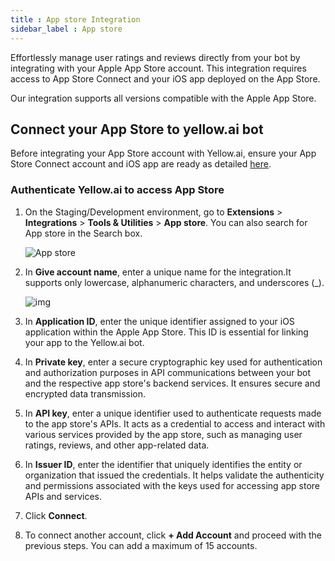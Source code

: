 ```yaml
---
title : App store Integration
sidebar_label : App store
---
```


Effortlessly manage user ratings and reviews directly from your bot by integrating with your Apple App Store account. This integration requires access to App Store Connect and your iOS app deployed on the App Store.

Our integration supports all versions compatible with the Apple App Store.

## Connect your App Store to yellow.ai bot

Before integrating your App Store account with Yellow.ai, ensure your App Store Connect account and iOS app are ready as detailed [here](https://developer.apple.com/documentation/appstoreconnectapi).


### Authenticate Yellow.ai to access App Store
1. On the Staging/Development environment, go to **Extensions** > **Integrations** > **Tools & Utilities** > **App store**. You can also search for App store in the Search box.

   ![App store](https://i.imgur.com/cURVFVa.png)

2. In **Give account name**, enter a unique name for the integration.It supports only lowercase, alphanumeric characters, and underscores (_).

   ![img](https://i.imgur.com/hyNf6uu.png)

3. In **Application ID**, enter the unique identifier assigned to your iOS application within the Apple App Store. This ID is essential for linking your app to the Yellow.ai bot.

4. In **Private key**, enter a secure cryptographic key used for authentication and authorization purposes in API communications between your bot and the respective app store's backend services. It ensures secure and encrypted data transmission.

5. In **API key**, enter a unique identifier used to authenticate requests made to the app store's APIs. It acts as a credential to access and interact with various services provided by the app store, such as managing user ratings, reviews, and other app-related data.

6. In **Issuer ID**, enter the identifier that uniquely identifies the entity or organization that issued the credentials. It helps validate the authenticity and permissions associated with the keys used for accessing app store APIs and services.
7. Click **Connect**.

8. To connect another account, click **+ Add Account** and proceed with the previous steps. You can add a maximum of 15 accounts.


